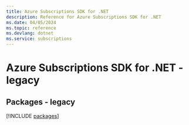 ```yaml
---
title: Azure Subscriptions SDK for .NET
description: Reference for Azure Subscriptions SDK for .NET
ms.date: 04/05/2024
ms.topic: reference
ms.devlang: dotnet
ms.service: subscriptions
---
```

# Azure Subscriptions SDK for .NET - legacy
## Packages - legacy
[!INCLUDE [packages](subscriptions-index.md)]